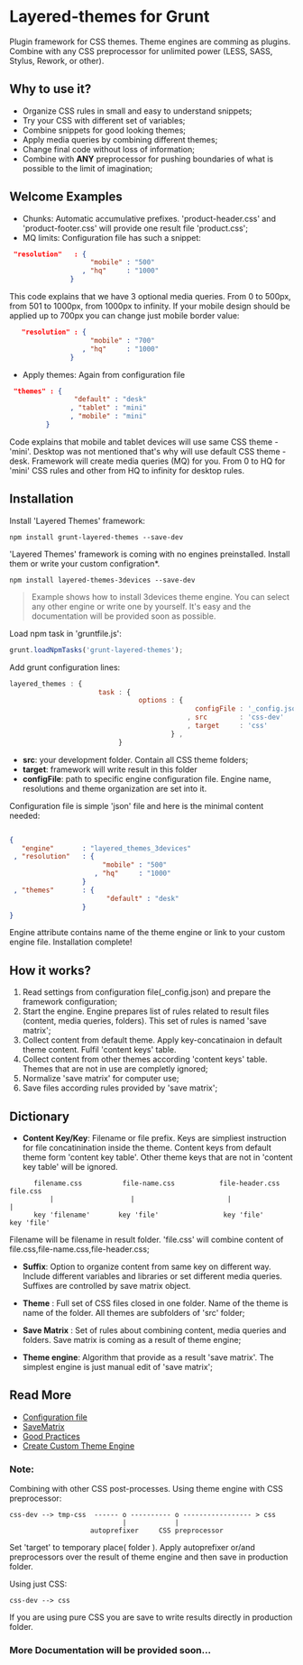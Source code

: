 # Layered-themes for Grunt

Plugin framework for CSS themes. Theme engines are comming as plugins. Combine with any CSS preprocessor for unlimited power (LESS, SASS, Stylus, Rework, or other).

## Why to use it?
 - Organize CSS rules in small and easy to understand snippets;
 - Try your CSS with different set of variables;
 - Combine snippets for good looking themes;
 - Apply media queries by combining different themes;
 - Change final code without loss of information;
 - Combine with **ANY** preprocessor for pushing boundaries of what is possible to the limit of imagination;



## Welcome Examples
- Chunks: Automatic accumulative prefixes. 'product-header.css' and 'product-footer.css' will provide one result file 'product.css';
- MQ limits: Configuration file has such a snippet:

```json
 "resolution"   : { 
  				    "mobile" : "500" 
  				  , "hq"     : "1000" 
  		       }

```
This code explains that we have 3 optional media queries. From 0 to 500px, from 501 to 1000px, from 1000px to infinity. If your mobile design should be applied up to 700px you can change just mobile border value:

```json
   "resolution" : { 
	  			    "mobile" : "700" 
	  			  , "hq"     : "1000" 
	  		   }
```
- Apply themes: Again from configuration file

```json
 "themes" : { 
	  		    "default" : "desk"
	  		   , "tablet" : "mini"
	  		   , "mobile" : "mini"
  	     } 
```
Code explains that mobile and tablet devices will use same CSS theme - 'mini'. Desktop was not mentioned that's why will use default CSS theme - desk. Framework will create media queries (MQ) for you. From 0 to HQ for 'mini' CSS rules and other from HQ to infinity for desktop rules.




## Installation
Install 'Layered Themes' framework:

```
npm install grunt-layered-themes --save-dev
```

'Layered Themes' framework is coming with no engines preinstalled. Install them or write your custom configration*.

```
npm install layered-themes-3devices --save-dev
```
> Example shows how to install 3devices theme engine. You can select any other engine or write one by yourself. It's easy and the documentation will be provided soon as possible.



Load npm task in 'gruntfile.js':
```js
grunt.loadNpmTasks('grunt-layered-themes');
```

Add grunt configuration lines:
```js
layered_themes : {
                      task : {
                                options : {
                                              configFile : '_config.json'
                                            , src        : 'css-dev'
                                            , target     : 'css'
                                        } ,
                           }
```
 - **src**: your development folder. Contain all CSS theme folders;
 - **target**: framework will write result in this folder
 - **configFile**: path to specific engine configuration file. Engine name, resolutions and theme organization are set into it.

Configuration file is simple 'json' file and here is the minimal content needed:
 
 ```json

{
    "engine"       : "layered_themes_3devices"
  , "resolution"   : { 
	  				    "mobile" : "500" 
	  				  , "hq"     : "1000" 
	  		       }
  , "themes"       : { 
	  				     "default" : "desk"
	  			   }
}
 ```
Engine attribute contains name of the theme engine or link to your custom engine file.
Installation complete!




## How it works?
1. Read settings from configuration file(_config.json) and prepare the framework configuration;
2. Start the engine. Engine prepares list of rules related to result files (content, media queries, folders). This set of rules is named 'save matrix';
3. Collect content from default theme. Apply key-concatinaion in default theme content. Fulfil 'content keys' table.
4. Collect content from other themes according 'content keys' table. Themes that are not in use are completly ignored;
5. Normalize 'save matrix' for computer use;
6. Save files according rules provided by 'save matrix';




## Dictionary
- **Content Key/Key**: Filename or file prefix. Keys are simpliest instruction for file concatinination inside the theme. Content keys from default theme form 'content key table'. Other theme keys that are not in 'content key table' will be ignored.
```
      filename.css          file-name.css           file-header.css    file.css
          |                   |                       |                  |
      key 'filename'       key 'file'                key 'file'        key 'file'
```
Filename will be filename in result folder. 'file.css' will combine content of file.css,file-name.css,file-header.css;

- **Suffix**: Option to organize content from same key on different way. Include different variables and libraries or set different media queries. Suffixes are controlled by save matrix object.

- **Theme** : Full set of CSS files closed in one folder. Name of the theme is name of the folder. All themes are subfolders of 'src' folder;
 
- **Save Matrix** : Set of rules about combining content, media queries and folders. Save matrix is coming as a result of theme engine;

- **Theme engine**: Algorithm that provide as a result 'save matrix'. The simplest engine is just manual edit of 'save matrix';

## Read More

- [Configuration file](https://github.com/PeterNaydenov/grunt-layered-themes/wiki/1.-Configuration-File)
- [SaveMatrix](https://github.com/PeterNaydenov/grunt-layered-themes/wiki/2.-Save-Matrix)
- [Good Practices](https://github.com/PeterNaydenov/grunt-layered-themes/wiki/3.-Good-Practices)
- [Create Custom Theme Engine](https://github.com/PeterNaydenov/grunt-layered-themes/wiki/4.-Create-Custom-Theme-Engine)



### Note:

Combining with other CSS post-processes. Using theme engine with CSS preprocessor:
```
css-dev --> tmp-css  ------ o ---------- o ----------------- > css 
                            |            |
                    autoprefixer     CSS preprocessor
```
Set 'target' to temporary place( folder ). Apply autoprefixer or/and preprocessors over the result of theme engine and then save in production folder.


Using just CSS:
```
css-dev --> css
```

If you are using pure CSS you are save to write results directly in production folder.



### More Documentation will be provided soon...






